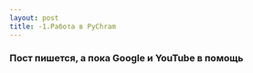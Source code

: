 ```yaml
---
layout: post
title: -1.Работа в PyChram
---
```


### Пост пишется, а пока Google и YouTube в помощь
